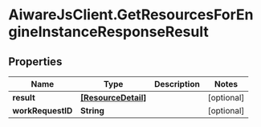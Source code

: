 # AiwareJsClient.GetResourcesForEngineInstanceResponseResult

## Properties

Name | Type | Description | Notes
------------ | ------------- | ------------- | -------------
**result** | [**[ResourceDetail]**](ResourceDetail.md) |  | [optional] 
**workRequestID** | **String** |  | [optional] 


